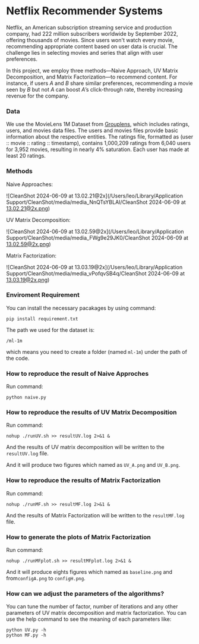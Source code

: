 # Netflix Recommender Systems

Netflix, an American subscription streaming service and production company, had 222 million subscribers worldwide by September 2022, offering thousands of movies. Since users won't watch every movie, recommending appropriate content based on user data is crucial. The challenge lies in selecting movies and series that align with user preferences.

In this project, we employ three methods—Naive Approach, UV Matrix Decomposition, and Matrix Factorization—to recommend content. For instance, if users *A* and *B* share similar preferences, recommending a movie seen by *B* but not *A* can boost *A*’s click-through rate, thereby increasing revenue for the company.

### Data

We use the MovieLens 1M Dataset from [Grouplens](https://grouplens.org/datasets/movielens/), which includes ratings, users, and movies data files. The users and movies files provide basic information about the respective entities. The ratings file, formatted as (user :: movie :: rating :: timestamp), contains 1,000,209 ratings from 6,040 users for 3,952 movies, resulting in nearly 4% saturation. Each user has made at least 20 ratings.

### Methods

Naive Approaches:

![CleanShot 2024-06-09 at 13.02.21@2x](/Users/leo/Library/Application Support/CleanShot/media/media_NnQTsYBLAI/CleanShot 2024-06-09 at 13.02.21@2x.png)

UV Matrix Decomposition:

![CleanShot 2024-06-09 at 13.02.59@2x](/Users/leo/Library/Application Support/CleanShot/media/media_FWg9e29JK0/CleanShot 2024-06-09 at 13.02.59@2x.png)

Matrix Factorization:

![CleanShot 2024-06-09 at 13.03.19@2x](/Users/leo/Library/Application Support/CleanShot/media/media_vPofqvSB4q/CleanShot 2024-06-09 at 13.03.19@2x.png)

### Enviroment Requirement

You can install the necessary pacakages by using command:

```{bash}
pip install requirement.txt
```

The path we used for the dataset is:

```{bash}
/ml-1m
```

which means you need to create a folder (named `ml-1m`) under the path of the code.



### How to reproduce the result of Naive Approches

Run command:

```{bash}
python naive.py
```

### How to reproduce the results of UV Matrix Decomposition

Run command:

```{bash}
nohup ./runUV.sh >> resultUV.log 2>&1 &
```

And the results of UV matrix decomposition will be written to the `resultUV.log` file.

And it will produce two figures which named as `UV_A.png` and `UV_B.png`.

### How to reproduce the results of Matrix Factorization

Run command:

```{bash}
nohup ./runMF.sh >> resultMF.log 2>&1 &
```

And the results of Matrix Factorization will be written to the `resultMF.log` file.

### How to generate the plots of Matrix Factorization

Run command:

```{bash}
nohup ./runMFplot.sh >> resultMFplot.log 2>&1 &
```

And it will produce eights figures which named as `baseline.png` and from`configA.png` to `configH.png`.

### How can we adjust the parameters of the algorithms?

You can tune the number of factor, number of iterations and any other parameters of UV matrix decomposition and matrix factorization. You can use the help command to see the meaning of each parameters like:

```{bash}
python UV.py -h
python MF.py -h
```

